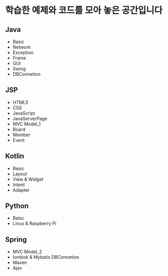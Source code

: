 # 학습한 예제와 코드를 모아 놓은 공간입니다

## Java 
* Basic
* Network
* Exception
* Frame
* GUI
* Swing
* DBConnetion 
## JSP
* HTML5
* CSS
* JavaScript
* JavaServerPage
* MVC Model_1
* Board
* Member
* Event
## Kotlin
* Basic
* Layout
* View & Widget
* Intent
* Adapter
## Python
* Baisc
* Linux & Raspberry Pi
## Spring
* MVC Model_2
* lombok & Mybatis DBConnetion
* Maven
* Ajax
